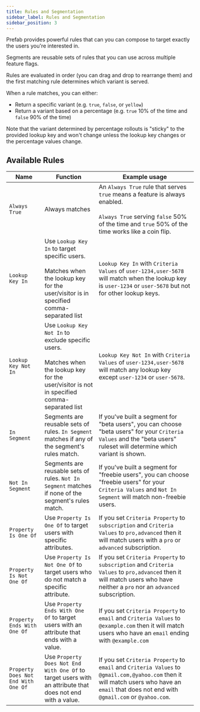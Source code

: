 ```yaml
---
title: Rules and Segmentation
sidebar_label: Rules and Segmentation
sidebar_position: 3
---
```


Prefab provides powerful rules that can you can compose to target exactly the users you're interested in.

Segments are reusable sets of rules that you can use across multiple feature flags.

Rules are evaluated in order (you can drag and drop to rearrange them) and the first matching rule determines which variant is served.

When a rule matches, you can either:

- Return a specific variant (e.g. `true`, `false`, or `yellow`)
- Return a variant based on a percentage (e.g. `true` 10% of the time and `false` 90% of the time)

Note that the variant determined by percentage rollouts is "sticky" to the provided lookup key and won't change unless the lookup key changes or the percentage values change.

## Available Rules

| Name          | Function                 | Example usage                                                              |
|---------------|--------------------------|----------------------------------------------------------------------------|
| `Always True` | Always matches | An `Always True` rule that serves `true` means a feature is always enabled.<BR />&nbsp;<BR />`Always True` serving `false` 50% of the time and `true` 50% of the time works like a coin flip. |
| `Lookup Key In` | Use `Lookup Key In` to target specific users.<BR/>&nbsp;<BR/>Matches when the lookup key for the user/visitor is in specified comma-separated list | `Lookup Key In` with `Criteria Values` of `user-1234,user-5678` will match when the lookup key is `user-1234` or `user-5678` but not for other lookup keys. |
| `Lookup Key Not In` | Use `Lookup Key Not In` to exclude specific users.<BR/>&nbsp;<BR/>Matches when the lookup key for the user/visitor is not in specified comma-separated list | `Lookup Key Not In` with `Criteria Values` of `user-1234,user-5678` will match any lookup key except `user-1234` or `user-5678`. |
| `In Segment` | Segments are reusable sets of rules. `In Segment` matches if any of the segment's rules match. | If you've built a segment for "beta users", you can choose "beta users" for your `Criteria Values` and the "beta users" ruleset will determine which variant is shown. |
| `Not In Segment` | Segments are reusable sets of rules. `Not In Segment` matches if none of the segment's rules match. |  If you've built a segment for "freebie users", you can choose "freebie users" for your `Criteria Values` and `Not In Segment` will match non-freebie users. |
| `Property Is One Of` | Use `Property Is One Of` to target users with specific attributes. | If you set `Criteria Property` to `subscription` and `Criteria Values` to `pro,advanced` then it will match users with a `pro` or `advanced` subscription. |
| `Property Is Not One Of` | Use `Property Is Not One Of` to target users who do not match a specific attribute. | If you set `Criteria Property` to `subscription` and `Criteria Values` to `pro,advanced` then it will match users who have neither a `pro` nor an `advanced` subscription. |
| `Property Ends With One Of` | Use `Property Ends With One Of` to target users with an attribute that ends with a value. | If you set `Criteria Property` to `email` and `Criteria Values` to `@example.com` then it will match users who have an `email` ending with `@example.com` |
| `Property Does Not End With One Of` | Use `Property Does Not End With One Of` to target users with an attribute that does not end with a value. | If you set `Criteria Property` to `email` and `Criteria Values` to `@gmail.com,@yahoo.com` then it will match users who have an `email` that does not end with `@gmail.com` or `@yahoo.com`. |
